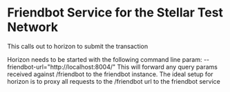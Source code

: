 # Friendbot Service for the Stellar Test Network

This calls out to horizon to submit the transaction

Horizon needs to be started with the following command line param: --friendbot-url="http://localhost:8004/"
This will forward any query params received against /friendbot to the friendbot instance.
The ideal setup for horizon is to proxy all requests to the /friendbot url to the friendbot service
